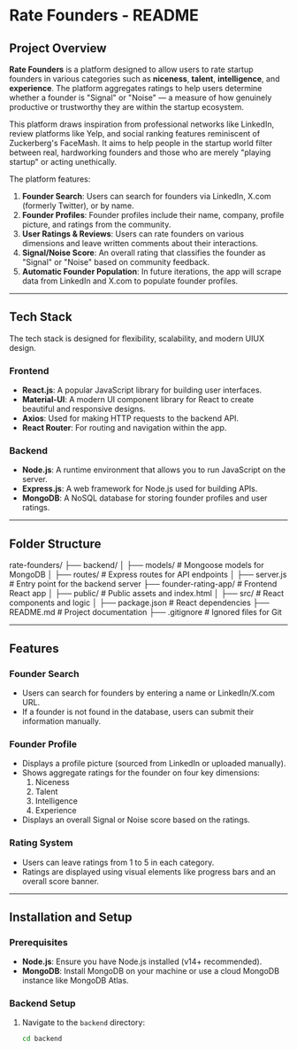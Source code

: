 # Rate Founders - README

## Project Overview

**Rate Founders** is a platform designed to allow users to rate startup founders in various categories such as **niceness**, **talent**, **intelligence**, and **experience**. The platform aggregates ratings to help users determine whether a founder is "Signal" or "Noise" — a measure of how genuinely productive or trustworthy they are within the startup ecosystem.

This platform draws inspiration from professional networks like LinkedIn, review platforms like Yelp, and social ranking features reminiscent of Zuckerberg's FaceMash. It aims to help people in the startup world filter between real, hardworking founders and those who are merely "playing startup" or acting unethically.

The platform features:
1. **Founder Search**: Users can search for founders via LinkedIn, X.com (formerly Twitter), or by name.
2. **Founder Profiles**: Founder profiles include their name, company, profile picture, and ratings from the community.
3. **User Ratings & Reviews**: Users can rate founders on various dimensions and leave written comments about their interactions.
4. **Signal/Noise Score**: An overall rating that classifies the founder as "Signal" or "Noise" based on community feedback.
5. **Automatic Founder Population**: In future iterations, the app will scrape data from LinkedIn and X.com to populate founder profiles.

---

## Tech Stack

The tech stack is designed for flexibility, scalability, and modern UIUX design.

### Frontend

- **React.js**: A popular JavaScript library for building user interfaces.
- **Material-UI**: A modern UI component library for React to create beautiful and responsive designs.
- **Axios**: Used for making HTTP requests to the backend API.
- **React Router**: For routing and navigation within the app.

### Backend

- **Node.js**: A runtime environment that allows you to run JavaScript on the server.
- **Express.js**: A web framework for Node.js used for building APIs.
- **MongoDB**: A NoSQL database for storing founder profiles and user ratings.

---

## Folder Structure

rate-founders/
├── backend/
│   ├── models/              # Mongoose models for MongoDB
│   ├── routes/              # Express routes for API endpoints
│   ├── server.js            # Entry point for the backend server
├── founder-rating-app/       # Frontend React app
│   ├── public/              # Public assets and index.html
│   ├── src/                 # React components and logic
│   ├── package.json         # React dependencies
├── README.md                # Project documentation
├── .gitignore               # Ignored files for Git

---

## Features

### Founder Search
- Users can search for founders by entering a name or LinkedIn/X.com URL.
- If a founder is not found in the database, users can submit their information manually.

### Founder Profile
- Displays a profile picture (sourced from LinkedIn or uploaded manually).
- Shows aggregate ratings for the founder on four key dimensions:
  1. Niceness
  2. Talent
  3. Intelligence
  4. Experience
- Displays an overall Signal or Noise score based on the ratings.

### Rating System
- Users can leave ratings from 1 to 5 in each category.
- Ratings are displayed using visual elements like progress bars and an overall score banner.

---

## Installation and Setup

### Prerequisites

- **Node.js**: Ensure you have Node.js installed (v14+ recommended).
- **MongoDB**: Install MongoDB on your machine or use a cloud MongoDB instance like MongoDB Atlas.

### Backend Setup

1. Navigate to the `backend` directory:
   ```bash
   cd backend


   